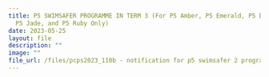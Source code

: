 ```yaml
---
title: P5 SWIMSAFER PROGRAMME IN TERM 3 (For P5 Amber, P5 Emerald, P5 Diamond,
  P5 Jade, and P5 Ruby Only)
date: 2023-05-25
layout: file
description: ""
image: ""
file_url: /files/pcps2023_110b - notification for p5 swimsafer 2 programme_p5adejr.pdf
---
```


